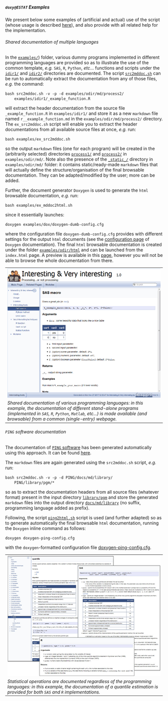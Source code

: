 ##### `doxy@ESTAT` Examples

We present below some examples of (artificial and actual) use of the script (whose usage is 
described [here](usage.md)), and also provide with all related help for the implementation.

###### <a name="dummydoc"></a>Shared documentation of multiple languages

In the [`examples/`](https://github.com/gjacopo/bodylanguage/tree/master/doxy/examples)) 
folder, various dummy programs implemented in different programming languages are provided 
so as to illustrate the use of the common template, _e.g._ `SAS`, `R`, `Python`, _etc_... 
functions and scripts under the 
[`idir1/`](https://github.com/gjacopo/bodylanguage/tree/master/doxy/examples/idir1) and 
[`idir2/`](https://github.com/gjacopo/bodylanguage/tree/master/doxy/examples/idir2)
 directories are documented. The script 
[`src2mddoc.sh`](https://github.com/gjacopo/bodylanguage/blob/master/doxy/src2mddoc.sh) 
can be run to automatically extract the documentation from any of those files, _e.g._
the command:

	bash src2mddoc.sh -v -p -d examples/odir/md/process2/
		examples/idir1/_example_function.R

will extract the header documentation from the source file `_example_function.R` in 
`examples/idir1/` and store it as a new `markdown` file named `r__example_function.md` 
in the `examples/odir/md/process2/` directory.
The `ex_src2mddoc.sh` script will enable you to extract the header documentations from 
all available source files at once, _e.g._ run:


	bash examples/ex_src2mddoc.sh

so the output `markdown` files (one for each program) will be created in the (arbitrarily
selected) directories 
[`process1/`](https://github.com/gjacopo/bodylanguage/tree/master/doxy/examples/odir/md/process1/) 
and 
[`process2/`](https://github.com/gjacopo/bodylanguage/tree/master/doxy/examples/odir/md/process2/)
in `examples/odir/md/`.
Note also the presence of the 
[`_static_/`](https://github.com/gjacopo/bodylanguage/tree/master/doxy/examples/odir/md/_static_) 
directory in `examples/odir/md/` folder: it contains
static/ready-made `markdown` files that will actually define the structure/organisation of 
the final browsable documentation. They can be adapted/modified by the user; more can be added. 

Further, the document generator `Doxygen` is used to generate the `html` browsable 
documentation, _e.g._ run:

	bash examples/ex_mddoc2html.sh

since it essentially launches:

	doxygen examples/dox/doxygen-dumb-config.cfg

where the configuration file `doxygen-dumb-config.cfg` provides with different settings
for the output `html` documents (see the 
[configuration page](https://www.stack.nl/~dimitri/doxygen/manual/config.html) of 
`Doxygen` documentation). The final `html` browsable documentation is created under 
the folder 
[`examples/odir/html`](https://github.com/gjacopo/bodylanguage/tree/master/doxy/examples/odir/html) 
and can be launched from the `index.html` page. A preview is available in this 
[page](https://cdn.rawgit.com/gjacopo/bodylanguage/1d8d4738/doxy/examples/odir/html/index.html), 
however you will not be able to browse the whole documentation from there. 

<table>
<tr>
<td align="centre"><kbd><img src="example_dumb.png" alt="example dummy examples" width="700"  align="centre"> </kbd></td>
</tr>
<footer>
<td align="centre"><i>Shared documentation of various programming languages: in this example, 
the documentation of different stand-alone programs (implemented in <code>SAS</code>, 
<code>R</code>, <code>Python</code>, <code>Matlab</code>, etc...) is made available (and 
browsable) from a common (single-entry) webpage.</i></td>
</footer>
</table>

###### <a name="PINGdoc"></a>`PING` software documentation

The documentation of [`PING` software](https://github.com/gjacopo/PING) has been generated
automatically using this approach. It can be found [here](https://gjacopo.github.io/PING/).

The `markdown` files are again generated using the `src2mddoc.sh` script, _e.g._ run:

	bash src2mddoc.sh -v -p -d PING/docs/md/library/ 
		PING/library/pgm/*
		
so as to extract the documentation headers from all source files (whatever format) present 
in the input directory 
[`library/pgm`](https://github.com/gjacopo/PING/tree/master/library/pgm) and store the 
generated `markdown` files into the output directory 
[`docs/md/library`](https://github.com/gjacopo/PING/tree/master/docs/md/library) 
(no suffix, programming language added as prefix).

Following, the script 
[`ping2html.sh`](https://github.com/gjacopo/PING/blob/master/docs/bin/ping2html.sh) script 
is used (and further adapted) so as to generate automatically the final browsable `html` 
documentation, running the `Doxygen` inline command as follows:

	doxygen doxygen-ping-config.cfg
	
with the `doxygen`-formatted configuration file 
[doxygen-ping-config.cfg](https://github.com/gjacopo/bodylanguage/blob/master/doxy/examples/doxygen-ping-config.cfg).

<table>
<tr>
<td align="centre"><kbd><img src="example_ping.png" alt="example PING quantile" width="700"  align="centre"> </kbd></td>
</tr>
<footer>
<td align="centre"><i>Statistical operations are documented regardless of the programming languages: 
in this example, the documentation of a quantile estimation is provided for both <code>SAS</code> 
and <code>R</code> implementations.</i></td>
</footer>
</table>
